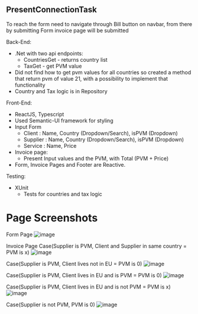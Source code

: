 ## PresentConnectionTask

To reach the form need to navigate through Bill button on navbar, from there by submitting Form invoice page will be submitted

Back-End:
  * .Net with two api endpoints:
    * CountriesGet - returns country list
    * TaxGet - get PVM value
  * Did not find how to get pvm values for all countries so created a method that return pvm of value 21, with a possibility to implement that functionality
  * Country and Tax logic is in Repository
  
Front-End:
  * ReactJS, Typescript
  * Used Semantic-UI framework for styling
  * Input Form
    * Client : Name, Country (Dropdown/Search), isPVM (Dropdown)
    * Supplier : Name, Country (Dropdown/Search), isPVM (Dropdown)
    * Service : Name, Price
 * Invoice page:
    * Present Input values and the PVM, with Total (PVM + Price)
 * Form, Invoice Pages and Footer are Reactive.
    
Testing: 
  * XUnit
    * Tests for countries and tax logic

# Page Screenshots

Form Page
![image](https://user-images.githubusercontent.com/85391870/213109724-739fa061-30cc-4875-be82-a70b205b2ddb.png)

Invoice Page
Case(Supplier is PVM, Client and Supplier in same country = PVM is x)
![image](https://user-images.githubusercontent.com/85391870/213110346-e5a9922e-6ddf-404b-b896-ab37261cee0e.png)

Case(Supplier is PVM, Client lives not in EU = PVM is 0)
![image](https://user-images.githubusercontent.com/85391870/213111100-0619d2cb-30aa-4758-be89-be79b8bd3080.png)

Case(Supplier is PVM, Client lives in EU and is PVM = PVM is 0)
![image](https://user-images.githubusercontent.com/85391870/213111979-b49fcf9f-fcc1-4339-acd5-318bc99ffe24.png)

Case(Supplier is PVM, Client lives in EU and is not PVM = PVM is x)
![image](https://user-images.githubusercontent.com/85391870/213112259-f17adb40-fc70-4962-b4a7-ef5f67c44762.png)

Case(Supplier is not PVM, PVM is 0)
![image](https://user-images.githubusercontent.com/85391870/213112471-cd157e88-eac4-415f-951a-9e66fbd73a4b.png)

